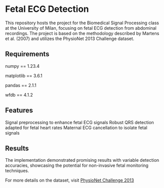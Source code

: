 # Fetal ECG Detection

This repository hosts the project for the Biomedical Signal Processing class at the University of Milan, focusing on fetal ECG detection from abdominal recordings. The project is based on the methodology described by Martens et al. (2007) and utilizes the PhysioNet 2013 Challenge dataset.

## Requirements

numpy == 1.23.4

matplotlib == 3.6.1

pandas == 2.1.1

wfdb == 4.1.2

## Features
Signal preprocessing to enhance fetal ECG signals
Robust QRS detection adapted for fetal heart rates
Maternal ECG cancellation to isolate fetal signals

## Results
The implementation demonstrated promising results with variable detection accuracies, showcasing the potential for non-invasive fetal monitoring techniques.

For more details on the dataset, visit [PhysioNet Challenge 2013](https://physionet.org/content/challenge-2013/1.0.0/)
